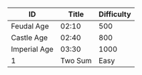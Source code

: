#

ID             | Title | Difficulty 
--------------|-----|-----------
Feudal Age    | 02:10 |  500 
Castle Age    | 02:40 |  800 
Imperial Age  | 03:30 | 1000 
1             |Two Sum| Easy



